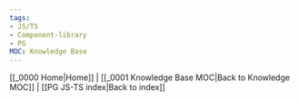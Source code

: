 ```yaml
---
tags:
- JS/TS
- Component-library
- PG
MOC: Knowledge Base
---
```

[[_0000 Home|Home]] | [[_0001 Knowledge Base MOC|Back to Knowledge MOC]] | [[PG JS-TS index|Back to index]]